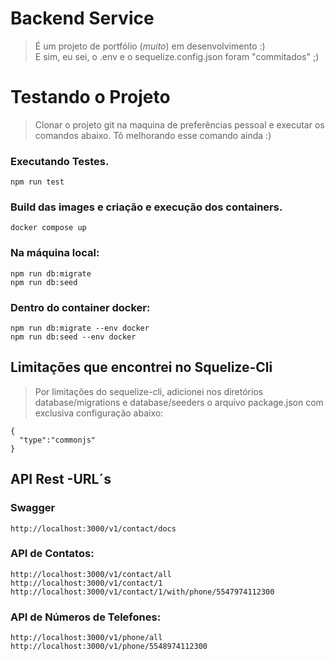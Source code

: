 # Backend Service

> É um projeto de portfólio (*muito*) em desenvolvimento :)  
> E sim, eu sei, o .env e o sequelize.config.json foram "commitados" ;)

# Testando o Projeto

> Clonar o projeto git na maquina de preferências pessoal e executar os comandos abaixo. Tô melhorando esse comando ainda :)

### Executando Testes.
```
npm run test
```

### Build das images e criação e execução dos containers.
```
docker compose up
```

### Na máquina local:
```
npm run db:migrate
npm run db:seed
```

### Dentro do container docker:
```
npm run db:migrate --env docker
npm run db:seed --env docker
```

## Limitações que encontrei no Squelize-Cli

> Por limitações do sequelize-cli, adicionei nos diretórios database/migrations e database/seeders o arquivo package.json com exclusiva configuração abaixo:
```
{
  "type":"commonjs"
}
```

## API Rest -URL´s

### Swagger

```
http://localhost:3000/v1/contact/docs
```

### API de Contatos:

```
http://localhost:3000/v1/contact/all
http://localhost:3000/v1/contact/1
http://localhost:3000/v1/contact/1/with/phone/5547974112300
```  

### API de Números de Telefones:

```  
http://localhost:3000/v1/phone/all  
http://localhost:3000/v1/phone/5548974112300  
```
